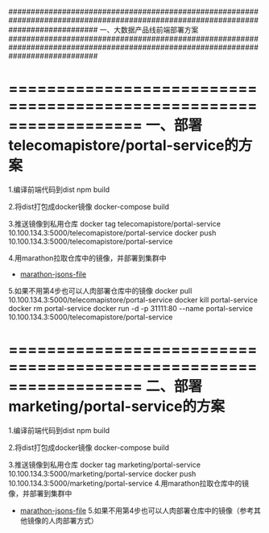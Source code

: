 
####################################################################################################################################
一、大数据产品线前端部署方案
####################################################################################################################################

==================================================================
一、部署telecomapistore/portal-service的方案
==================================================================

1.编译前端代码到dist
    npm build

2.将dist打包成docker镜像
    docker-compose build

3.推送镜像到私用仓库
    docker tag telecomapistore/portal-service  10.100.134.3:5000/telecomapistore/portal-service
    docker push 10.100.134.3:5000/telecomapistore/portal-service

4.用marathon拉取仓库中的镜像，并部署到集群中
* [marathon-jsons-file](action/f/telecomapistore-portal-service.json)

5.如果不用第4步也可以人肉部署仓库中的镜像
    docker pull 10.100.134.3:5000/telecomapistore/portal-service
    docker kill portal-service
    docker rm  portal-service
    docker run -d -p 31111:80 --name  portal-service  10.100.134.3:5000/telecomapistore/portal-service

==================================================================
二、部署marketing/portal-service的方案
==================================================================
1.编译前端代码到dist
    npm build

2.将dist打包成docker镜像
    docker-compose build

3.推送镜像到私用仓库
    docker tag marketing/portal-service  10.100.134.3:5000/marketing/portal-service
    docker push 10.100.134.3:5000/marketing/portal-service
4.用marathon拉取仓库中的镜像，并部署到集群中
* [marathon-jsons-file](action/f/marketing-portal-servic.json)
5.如果不用第4步也可以人肉部署仓库中的镜像（参考其他镜像的人肉部署方式）
